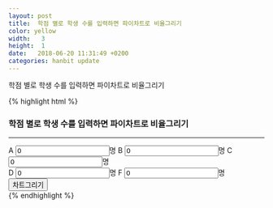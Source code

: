 ```yaml
---
layout: post
title:  학점 별로 학생 수를 입력하면 파이차트로 비율그리기
color: yellow
width:   3 
height:  1
date:   2018-06-20 11:31:49 +0200
categories: hanbit update
---
```

학점 별로 학생 수를 입력하면 파이차트로 비율그리기

{% highlight html %}
<!DOCTYPE html>
<html lang="en">
<head>
  <meta charset="UTF-8">
  <meta name="viewport" content="width=device-width, initial-scale=1.0">
  <meta http-equiv="X-UA-Compatible" content="ie=edge">
  <title>캔버스에 파이차트 그리기</title>
</head>
<body>
<h3>학점 별로 학생 수를 입력하면 파이차트로 비율그리기</h3>
<hr>
A <input type="number" id="a" value="0">명
B <input type="number" id="b" value="0">명
C <input type="number" id="c" value="0">명<br>
D <input type="number" id="d" value="0">명
F <input type="number" id="f" value="0">명
<input type="button" value="차트그리기" id="drawing" onclick="calculate()"><br>
<canvas id="myCanvas" style="background-color:aliceblue" width="600" height="400"></canvas>
<script>
  var canvas = document.getElementById("myCanvas");
  var context = canvas.getContext("2d");
  function calculate(){
    context.clearRect(0,0,canvas.width,canvas.height);
    // 비율 계산하기
    var a = parseFloat(document.getElementById("a").value);
    var b = parseFloat(document.getElementById("b").value);
    var c = parseFloat(document.getElementById("c").value);
    var d = parseFloat(document.getElementById("d").value);
    var f = parseFloat(document.getElementById("f").value);
    var sum = a + b + c + d + f;
    var a_rate = a/sum;
    var b_rate = b/sum;
    var c_rate = c/sum;
    var d_rate = d/sum;
    var f_rate = f/sum;
    var num = [a_rate, b_rate, c_rate, d_rate, f_rate];
    var numSum = new Array();
    var ns = 0;
    for(k=0; k<num.length; k++){
      ns += parseFloat(num[k]);
      numSum[k] = ns;
    }
    // 범례 만들기
    context.strokeStyle = "blue";
    var colors = ["blue","green","yellow","magenta","red"];
    var grades = ["A","B","C","D","F"];
    for(var i=0; i<5; i++){
      context.font="15px arial";
      context.strokeText(grades[i]+"학점"+(num[i]*100).toFixed(2)+"% : "+colors[i],5,15+i*20);
    }
    // 파이차트 만들기
    context.beginPath();
    context.moveTo(300,200);
    context.arc(300,200,100,0,num[0]*2*Math.PI);
    context.closePath();
    context.fillStyle = colors[0];
    context.fill();
    for(var j=1; j<5; j++){
      context.beginPath();
      context.moveTo(300,200);
      context.arc(300,200,100,numSum[j-1]*2*Math.PI,numSum[j]*2*Math.PI);
      context.closePath();
      context.fillStyle = colors[j];
      context.fill();
    }
  }
</script>
</body>
</html>
{% endhighlight %}

